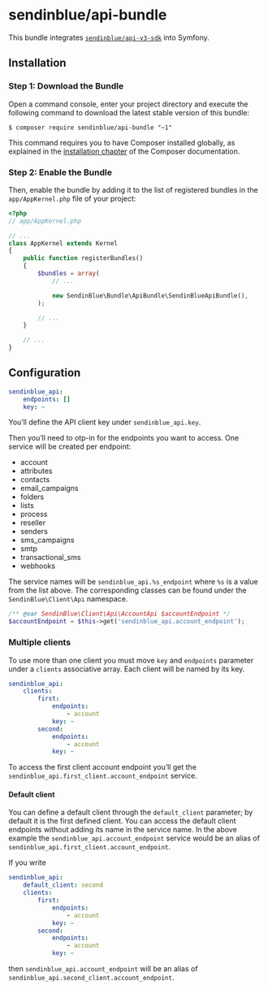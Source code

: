 # sendinblue/api-bundle

This bundle integrates [`sendinblue/api-v3-sdk`](https://github.com/sendinblue/APIv3-php-library) into Symfony.

## Installation

### Step 1: Download the Bundle

Open a command console, enter your project directory and execute the
following command to download the latest stable version of this bundle:

```console
$ composer require sendinblue/api-bundle "~1"
```

This command requires you to have Composer installed globally, as explained
in the [installation chapter](https://getcomposer.org/doc/00-intro.md)
of the Composer documentation.

### Step 2: Enable the Bundle

Then, enable the bundle by adding it to the list of registered bundles
in the `app/AppKernel.php` file of your project:

```php
<?php
// app/AppKernel.php

// ...
class AppKernel extends Kernel
{
    public function registerBundles()
    {
        $bundles = array(
            // ...

            new SendinBlue\Bundle\ApiBundle\SendinBlueApiBundle(),
        );

        // ...
    }

    // ...
}
```

## Configuration

```yaml
sendinblue_api:
    endpoints: []
    key: ~
```

You’ll define the API client key under `sendinblue_api.key`.

Then you’ll need to otp-in for the endpoints you want to access. One service will be created per endpoint:

- account
- attributes
- contacts
- email_campaigns
- folders
- lists
- process
- reseller
- senders
- sms_campaigns
- smtp
- transactional_sms
- webhooks

The service names will be `sendinblue_api.%s_endpoint` where `%s` is a value from the list above. The corresponding classes can be found under the `SendinBlue\Client\Api` namespace.

```php
/** @var SendinBlue\Client\Api\AccountApi $accountEndpoint */
$accountEndpoint = $this->get('sendinblue_api.account_endpoint');
```

### Multiple clients

To use more than one client you must move `key` and `endpoints` parameter under a `clients` associative array. Each client will be named by its key.

```yaml
sendinblue_api:
    clients:
        first:
            endpoints:
                - account
            key: ~
        second:
            endpoints:
                - account
            key: ~
```

To access the first client account endpoint you’ll get the `sendinblue_api.first_client.account_endpoint` service.

#### Default client

You can define a default client through the `default_client` parameter; by default it is the first defined client. You can access the default client endpoints without adding its name in the service name. In the above example the `sendinblue_api.account_endpoint` service would be an alias of `sendinblue_api.first_client.account_endpoint`.

If you write

```yaml
sendinblue_api:
    default_client: second
    clients:
        first:
            endpoints:
                - account
            key: ~
        second:
            endpoints:
                - account
            key: ~
```

then `sendinblue_api.account_endpoint` will be an alias of `sendinblue_api.second_client.account_endpoint`.